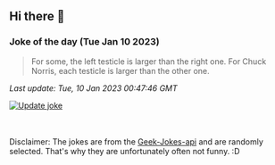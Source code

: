 ## Hi there 👋

### Joke of the day (Tue Jan 10 2023)
<!-- joke -->
>For some, the left testicle is larger than the right one. For Chuck Norris, each testicle is larger than the other one.
<!-- /joke -->

*Last update: Tue, 10 Jan 2023 00:47:46 GMT*

[![Update joke](https://github.com/nclskfm/nclskfm/actions/workflows/joke.yml/badge.svg)](https://github.com/nclskfm/nclskfm/actions/workflows/joke.yml)

<br><br>
Disclaimer: The jokes are from the [Geek-Jokes-api](https://github.com/sameerkumar18/geek-joke-api) and are randomly selected. That's why they are unfortunately often not funny. :D
